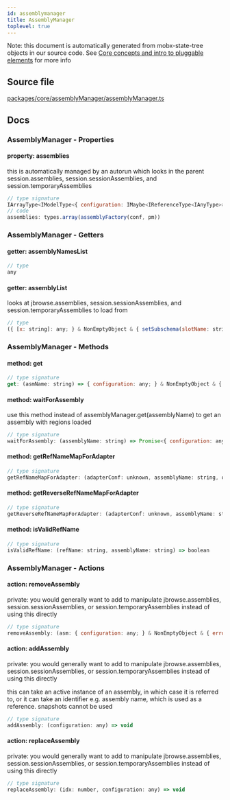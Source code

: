 ```yaml
---
id: assemblymanager
title: AssemblyManager
toplevel: true
---
```



Note: this document is automatically generated from mobx-state-tree objects in
our source code. See [Core concepts and intro to pluggable
elements](/docs/developer_guide/) for more info



## Source file

[packages/core/assemblyManager/assemblyManager.ts](https://github.com/GMOD/jbrowse-components/blob/main/packages/core/assemblyManager/assemblyManager.ts)


## Docs






### AssemblyManager - Properties
#### property: assemblies

this is automatically managed by an autorun which looks in the parent
session.assemblies, session.sessionAssemblies, and
session.temporaryAssemblies

```js
// type signature
IArrayType<IModelType<{ configuration: IMaybe<IReferenceType<IAnyType>>; }, { error: unknown; loaded: boolean; loadingP: Promise<void>; volatileRegions: BasicRegion[]; refNameAliases: RefNameAliases; lowerCaseRefNameAliases: RefNameAliases; cytobands: Feature[]; } & ... 4 more ... & { ...; }, _NotCustomized, _NotCus...
// code
assemblies: types.array(assemblyFactory(conf, pm))
```


### AssemblyManager - Getters
#### getter: assemblyNamesList



```js
// type
any
```

#### getter: assemblyList

looks at jbrowse.assemblies, session.sessionAssemblies, and
session.temporaryAssemblies to load from

```js
// type
({ [x: string]: any; } & NonEmptyObject & { setSubschema(slotName: string, data: unknown): any; } & IStateTreeNode<AnyConfigurationSchemaType>)[]
```


### AssemblyManager - Methods
#### method: get



```js
// type signature
get: (asmName: string) => { configuration: any; } & NonEmptyObject & { error: unknown; loaded: boolean; loadingP: Promise<void>; volatileRegions: BasicRegion[]; refNameAliases: RefNameAliases; lowerCaseRefNameAliases: RefNameAliases; cytobands: Feature[]; } & ... 5 more ... & IStateTreeNode<...>
```

#### method: waitForAssembly

use this method instead of assemblyManager.get(assemblyName)
to get an assembly with regions loaded

```js
// type signature
waitForAssembly: (assemblyName: string) => Promise<{ configuration: any; } & NonEmptyObject & { error: unknown; loaded: boolean; loadingP: Promise<void>; volatileRegions: BasicRegion[]; refNameAliases: RefNameAliases; lowerCaseRefNameAliases: RefNameAliases; cytobands: Feature[]; } & ... 5 more ... & IStateTreeNode<...>>
```

#### method: getRefNameMapForAdapter



```js
// type signature
getRefNameMapForAdapter: (adapterConf: unknown, assemblyName: string, opts: { signal?: AbortSignal; sessionId: string; }) => Promise<any>
```

#### method: getReverseRefNameMapForAdapter



```js
// type signature
getReverseRefNameMapForAdapter: (adapterConf: unknown, assemblyName: string, opts: { signal?: AbortSignal; sessionId: string; }) => Promise<any>
```

#### method: isValidRefName



```js
// type signature
isValidRefName: (refName: string, assemblyName: string) => boolean
```


### AssemblyManager - Actions
#### action: removeAssembly

private: you would generally want to add to manipulate
jbrowse.assemblies, session.sessionAssemblies, or
session.temporaryAssemblies instead of using this directly

```js
// type signature
removeAssembly: (asm: { configuration: any; } & NonEmptyObject & { error: unknown; loaded: boolean; loadingP: Promise<void>; volatileRegions: BasicRegion[]; refNameAliases: RefNameAliases; lowerCaseRefNameAliases: RefNameAliases; cytobands: Feature[]; } & ... 5 more ... & IStateTreeNode<...>) => void
```

#### action: addAssembly

private: you would generally want to add to manipulate
jbrowse.assemblies, session.sessionAssemblies, or
session.temporaryAssemblies instead of using this directly

this can take an active instance of an assembly, in which case it is
referred to, or it can take an identifier e.g. assembly name, which is
used as a reference. snapshots cannot be used

```js
// type signature
addAssembly: (configuration: any) => void
```

#### action: replaceAssembly

private: you would generally want to add to manipulate
jbrowse.assemblies, session.sessionAssemblies, or
session.temporaryAssemblies instead of using this directly

```js
// type signature
replaceAssembly: (idx: number, configuration: any) => void
```


